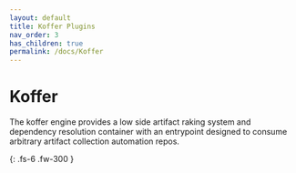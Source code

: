 ```yaml
---
layout: default
title: Koffer Plugins
nav_order: 3
has_children: true
permalink: /docs/Koffer
---
```


# Koffer

The koffer engine provides a low side artifact raking system and dependency 
resolution container with an entrypoint designed to consume arbitrary artifact
collection automation repos.

{: .fs-6 .fw-300 }
